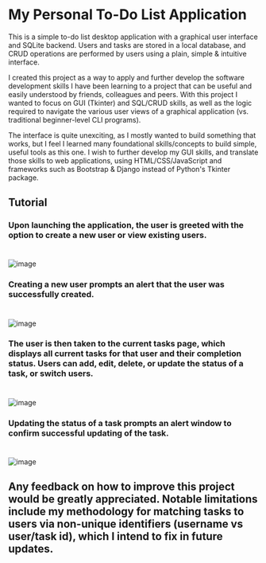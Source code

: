 # My Personal To-Do List Application
This is a simple to-do list desktop application with a graphical user interface and SQLite backend. Users and tasks are stored in a local database, and CRUD operations are performed by users using a plain, simple & intuitive interface.
 
I created this project as a way to apply and further develop the software development skills I have been learning to a project that can be useful and easily understood by friends, colleagues and peers. With this project I wanted to focus on GUI (Tkinter) and SQL/CRUD skills, as well as the logic required to navigate the various user views of a graphical application (vs. traditional beginner-level CLI programs).

The interface is quite unexciting, as I mostly wanted to build something that works, but I feel I learned many foundational skills/concepts to build simple, useful tools as this one.  I wish to further develop my GUI skills, and translate those skills to web applications, using HTML/CSS/JavaScript and frameworks such as Bootstrap & Django instead of Python's Tkinter package.

## Tutorial

### Upon launching the application, the user is greeted with the option to create a new user or view existing users.
# 

![image](https://user-images.githubusercontent.com/64344879/131795365-d95e80da-5cc5-4714-95e0-0010ebe4b2b0.png)


### Creating a new user prompts an alert that the user was successfully created.
# 


![image](https://user-images.githubusercontent.com/64344879/131795493-aea06664-8a77-499a-8db5-f0e4e6306fce.png)


### The user is then taken to the current tasks page, which displays all current tasks for that user and their completion status. Users can add, edit, delete, or update the status of a task, or switch users.
#
![image](https://user-images.githubusercontent.com/64344879/131795732-9d6fbab2-12ad-4a99-8ab7-b32885e337c8.png)


### Updating the status of a task prompts an alert window to confirm successful updating of the task.
#

![image](https://user-images.githubusercontent.com/64344879/131796594-7baebb0a-ccde-44d7-9b5e-32ddbe243569.png)



## Any feedback on how to improve this project would be greatly appreciated. Notable limitations include my methodology for matching tasks to users via non-unique identifiers (username vs user/task id), which I intend to fix in future updates.
